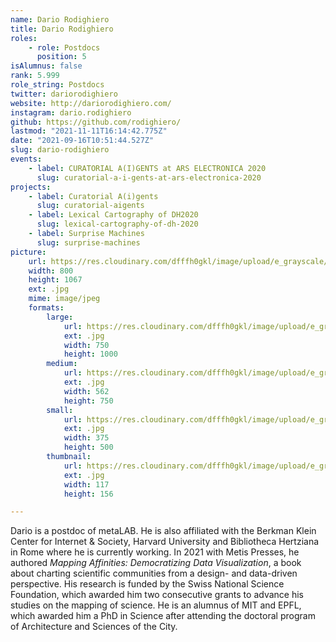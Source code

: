 ```yaml
---
name: Dario Rodighiero
title: Dario Rodighiero
roles:
    - role: Postdocs
      position: 5
isAlumnus: false
rank: 5.999
role_string: Postdocs
twitter: dariorodighiero
website: http://dariorodighiero.com/
instagram: dario.rodighiero
github: https://github.com/rodighiero/
lastmod: "2021-11-11T16:14:42.775Z"
date: "2021-09-16T10:51:44.527Z"
slug: dario-rodighiero
events:
    - label: CURATORIAL A(I)GENTS at ARS ELECTRONICA 2020
      slug: curatorial-a-i-gents-at-ars-electronica-2020
projects:
    - label: Curatorial A(i)gents
      slug: curatorial-aigents
    - label: Lexical Cartography of DH2020
      slug: lexical-cartography-of-dh-2020
    - label: Surprise Machines
      slug: surprise-machines
picture:
    url: https://res.cloudinary.com/dfffh0gkl/image/upload/e_grayscale/v1629122112/dario_ea88134bd4.jpg
    width: 800
    height: 1067
    ext: .jpg
    mime: image/jpeg
    formats:
        large:
            url: https://res.cloudinary.com/dfffh0gkl/image/upload/e_grayscale/v1629122114/large_dario_ea88134bd4.jpg
            ext: .jpg
            width: 750
            height: 1000
        medium:
            url: https://res.cloudinary.com/dfffh0gkl/image/upload/e_grayscale/v1629122114/medium_dario_ea88134bd4.jpg
            ext: .jpg
            width: 562
            height: 750
        small:
            url: https://res.cloudinary.com/dfffh0gkl/image/upload/e_grayscale/v1629122115/small_dario_ea88134bd4.jpg
            ext: .jpg
            width: 375
            height: 500
        thumbnail:
            url: https://res.cloudinary.com/dfffh0gkl/image/upload/e_grayscale/v1629122113/thumbnail_dario_ea88134bd4.jpg
            ext: .jpg
            width: 117
            height: 156

---
```

Dario is a postdoc of metaLAB. He is also affiliated with the Berkman Klein Center for Internet & Society, Harvard University and Bibliotheca Hertziana in Rome where he is currently working. In 2021 with Metis Presses, he authored *Mapping Affinities: Democratizing Data Visualization*, a book about charting scientific communities from a design- and data-driven perspective. His research is funded by the Swiss National Science Foundation, which awarded him two consecutive grants to advance his studies on the mapping of science. He is an alumnus of MIT and EPFL, which awarded him a PhD in Science after attending the doctoral program of Architecture and Sciences of the City.